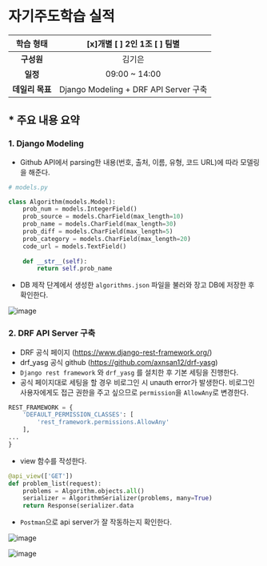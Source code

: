 # 자기주도학습 실적


|  **학습 형태**  |     [x]개별 [ ] 2인 1조 [ ] 팀별      |
| :-------------: | :-----------------------------------: |
|   **구성원**    |                김기은                 |
|    **일정**     |             09:00 ~ 14:00             |
| **데일리 목표** | Django Modeling + DRF API Server 구축 |

## * 주요 내용 요약

### 1. Django Modeling

- Github API에서 parsing한 내용(번호, 출처, 이름, 유형, 코드 URL)에 따라 모델링을 해준다.

```python
# models.py

class Algorithm(models.Model):
    prob_num = models.IntegerField()
    prob_source = models.CharField(max_length=10)
    prob_name = models.CharField(max_length=30)
    prob_diff = models.CharField(max_length=5)
    prob_category = models.CharField(max_length=20)
    code_url = models.TextField()
    
    def __str__(self):
        return self.prob_name
```

- DB 제작 단계에서 생성한 `algorithms.json` 파일을 불러와 장고 DB에 저장한 후 확인한다.

![image](https://user-images.githubusercontent.com/52814897/70926548-abdc7800-2070-11ea-85ca-a80ad3a05b8d.png)

### 2. DRF API Server 구축

- DRF 공식 페이지 (https://www.django-rest-framework.org/)
- drf_yasg 공식 github (https://github.com/axnsan12/drf-yasg)
- `Django rest framework` 와 `drf_yasg` 를 설치한 후 기본 세팅을 진행한다.
- 공식 페이지대로 세팅을 할 경우 비로그인 시 unauth error가 발생한다. 비로그인 사용자에게도 접근 권한을 주고 싶으므로 `permission`을 `AllowAny`로 변경한다.

```python
REST_FRAMEWORK = {
    'DEFAULT_PERMISSION_CLASSES': [
        'rest_framework.permissions.AllowAny'
    ],
...
}
```

- view 함수를 작성한다.

```python
@api_view(['GET'])
def problem_list(request):
    problems = Algorithm.objects.all()
    serializer = AlgorithmSerializer(problems, many=True)
    return Response(serializer.data
```

- `Postman`으로 api server가 잘 작동하는지 확인한다.

![image](https://user-images.githubusercontent.com/52814897/70638331-098d5080-1c7c-11ea-8733-2bd36bfc2513.png)

![image](https://user-images.githubusercontent.com/52814897/71198893-2b1fb500-22d8-11ea-81a4-4d1b6f34daf3.png)